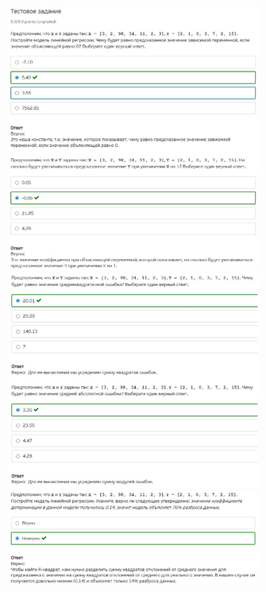 ![](./Screenshot%202022-03-08%20195619.jpg)
![](./Screenshot%202022-03-08%20195641.jpg)
![](./Screenshot%202022-03-08%20195654.jpg)
